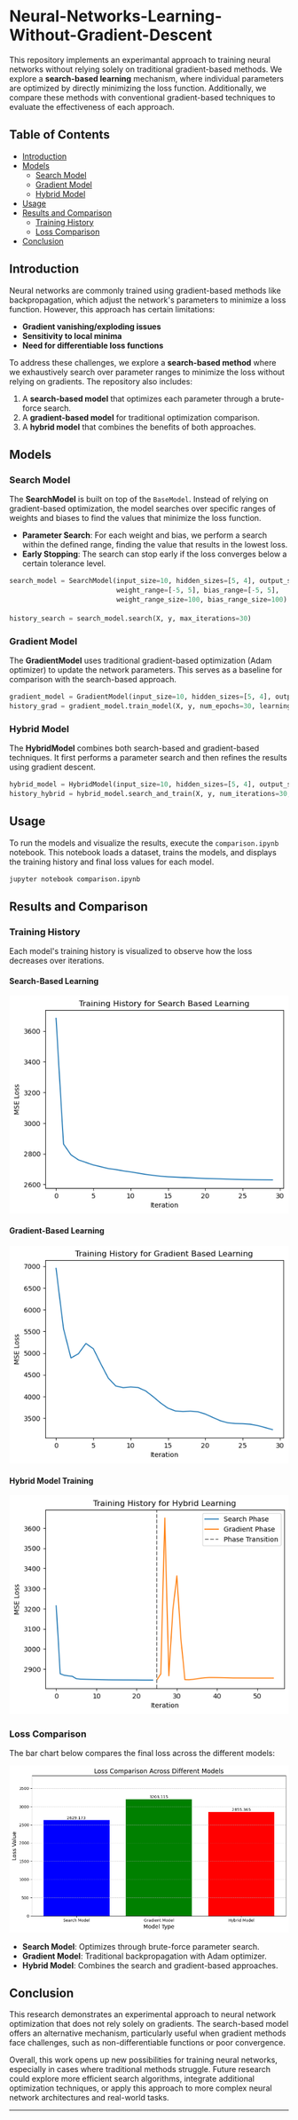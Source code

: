 # Neural-Networks-Learning-Without-Gradient-Descent

This repository implements an experimantal approach to training neural networks without relying solely on traditional gradient-based methods. We explore a **search-based learning** mechanism, where individual parameters are optimized by directly minimizing the loss function. Additionally, we compare these methods with conventional gradient-based techniques to evaluate the effectiveness of each approach.

## Table of Contents
- [Introduction](#introduction)
- [Models](#models)
  - [Search Model](#search-model)
  - [Gradient Model](#gradient-model)
  - [Hybrid Model](#hybrid-model)
- [Usage](#usage)
- [Results and Comparison](#results-and-comparison)
  - [Training History](#training-history)
  - [Loss Comparison](#loss-comparison)
- [Conclusion](#conclusion)

## Introduction

Neural networks are commonly trained using gradient-based methods like backpropagation, which adjust the network's parameters to minimize a loss function. However, this approach has certain limitations:
- **Gradient vanishing/exploding issues**
- **Sensitivity to local minima**
- **Need for differentiable loss functions**

To address these challenges, we explore a **search-based method** where we exhaustively search over parameter ranges to minimize the loss without relying on gradients. The repository also includes:
1. A **search-based model** that optimizes each parameter through a brute-force search.
2. A **gradient-based model** for traditional optimization comparison.
3. A **hybrid model** that combines the benefits of both approaches.

## Models

### Search Model
The **SearchModel** is built on top of the `BaseModel`. Instead of relying on gradient-based optimization, the model searches over specific ranges of weights and biases to find the values that minimize the loss function.

- **Parameter Search**: For each weight and bias, we perform a search within the defined range, finding the value that results in the lowest loss.
- **Early Stopping**: The search can stop early if the loss converges below a certain tolerance level.

```python
search_model = SearchModel(input_size=10, hidden_sizes=[5, 4], output_size=1,
                           weight_range=[-5, 5], bias_range=[-5, 5], 
                           weight_range_size=100, bias_range_size=100)

history_search = search_model.search(X, y, max_iterations=30)
```

### Gradient Model
The **GradientModel** uses traditional gradient-based optimization (Adam optimizer) to update the network parameters. This serves as a baseline for comparison with the search-based approach.

```python
gradient_model = GradientModel(input_size=10, hidden_sizes=[5, 4], output_size=1)
history_grad = gradient_model.train_model(X, y, num_epochs=30, learning_rate=0.1)
```

### Hybrid Model
The **HybridModel** combines both search-based and gradient-based techniques. It first performs a parameter search and then refines the results using gradient descent.

```python
hybrid_model = HybridModel(input_size=10, hidden_sizes=[5, 4], output_size=1)
history_hybrid = hybrid_model.search_and_train(X, y, num_iterations=30, learning_rate=0.1)
```


## Usage

To run the models and visualize the results, execute the `comparison.ipynb` notebook. This notebook loads a dataset, trains the models, and displays the training history and final loss values for each model.

```bash
jupyter notebook comparison.ipynb
```

## Results and Comparison

### Training History

Each model's training history is visualized to observe how the loss decreases over iterations.

#### Search-Based Learning
![Search-Based Learning History](images/search.png)

#### Gradient-Based Learning
![Gradient-Based Learning History](images/gradient.png)

#### Hybrid Model Training
![Hybrid Learning History](images/hybrid.png)

### Loss Comparison

The bar chart below compares the final loss across the different models:

![Loss Comparison](images/compare.png)

- **Search Model**: Optimizes through brute-force parameter search.
- **Gradient Model**: Traditional backpropagation with Adam optimizer.
- **Hybrid Model**: Combines the search and gradient-based approaches.

## Conclusion

This research demonstrates an experimental approach to neural network optimization that does not rely solely on gradients. The search-based model offers an alternative mechanism, particularly useful when gradient methods face challenges, such as non-differentiable functions or poor convergence.

Overall, this work opens up new possibilities for training neural networks, especially in cases where traditional methods struggle. Future research could explore more efficient search algorithms, integrate additional optimization techniques, or apply this approach to more complex neural network architectures and real-world tasks.


---